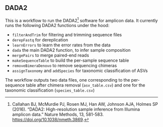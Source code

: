 ## DADA2

This is a workflow to run the DADA2[^1] software for amplicon data.
It currently runs the following DADA2 functions under the hood:

- `filterAndTrim` for filtering and trimming sequence files
- `derepFastq` for dereplication
- `learnErrors` to learn the error rates from the data
- `dada` the main DADA2 function, to infer sample composition
- `mergePairs` to merge paired-end reads
- `makeSequenceTable` to build the per-sample sequence table
- `removeBimeraDenovo` to remove sequencing chimeras
- `assignTaxonomy` and `addSpecies` for taxonomic classification of ASVs

The workflow outputs two data files, one corresponding to the per-sequence table after chimera removal
(`asv_table.csv`) and one for the taxonomic classification (`species_table.csv`)

[^1]:
    Callahan BJ, McMurdie PJ, Rosen MJ, Han AW, Johnson AJA, Holmes SP (2016).
    “DADA2: High-resolution sample inference from Illumina amplicon data.”
    Nature Methods, 13, 581-583. https://doi.org/10.1038/nmeth.3869.
